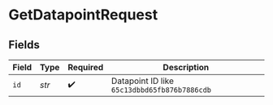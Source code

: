 # GetDatapointRequest


## Fields

| Field                                        | Type                                         | Required                                     | Description                                  |
| -------------------------------------------- | -------------------------------------------- | -------------------------------------------- | -------------------------------------------- |
| `id`                                         | *str*                                        | :heavy_check_mark:                           | Datapoint ID like `65c13dbbd65fb876b7886cdb` |